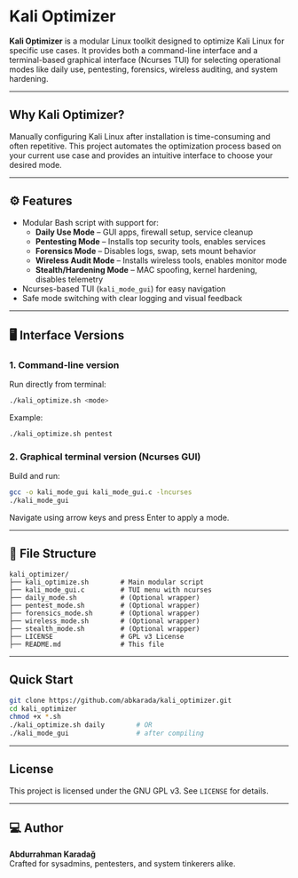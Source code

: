 # Kali Optimizer

**Kali Optimizer** is a modular Linux toolkit designed to optimize Kali Linux for specific use cases. It provides both a command-line interface and a terminal-based graphical interface (Ncurses TUI) for selecting operational modes like daily use, pentesting, forensics, wireless auditing, and system hardening.

---

## Why Kali Optimizer?
Manually configuring Kali Linux after installation is time-consuming and often repetitive. This project automates the optimization process based on your current use case and provides an intuitive interface to choose your desired mode.

---

## ⚙️ Features

- Modular Bash script with support for:
  - **Daily Use Mode** – GUI apps, firewall setup, service cleanup
  - **Pentesting Mode** – Installs top security tools, enables services
  - **Forensics Mode** – Disables logs, swap, sets mount behavior
  - **Wireless Audit Mode** – Installs wireless tools, enables monitor mode
  - **Stealth/Hardening Mode** – MAC spoofing, kernel hardening, disables telemetry
- Ncurses-based TUI (`kali_mode_gui`) for easy navigation
- Safe mode switching with clear logging and visual feedback

---

## 🖥️ Interface Versions

### 1. **Command-line version**
Run directly from terminal:
```bash
./kali_optimize.sh <mode>
```
Example:
```bash
./kali_optimize.sh pentest
```

### 2. **Graphical terminal version (Ncurses GUI)**
Build and run:
```bash
gcc -o kali_mode_gui kali_mode_gui.c -lncurses
./kali_mode_gui
```
Navigate using arrow keys and press Enter to apply a mode.

---

## 📁 File Structure
```
kali_optimizer/
├── kali_optimize.sh        # Main modular script
├── kali_mode_gui.c         # TUI menu with ncurses
├── daily_mode.sh           # (Optional wrapper)
├── pentest_mode.sh         # (Optional wrapper)
├── forensics_mode.sh       # (Optional wrapper)
├── wireless_mode.sh        # (Optional wrapper)
├── stealth_mode.sh         # (Optional wrapper)
├── LICENSE                 # GPL v3 License
├── README.md               # This file
```

---

## Quick Start
```bash
git clone https://github.com/abkarada/kali_optimizer.git
cd kali_optimizer
chmod +x *.sh
./kali_optimize.sh daily        # OR
./kali_mode_gui                 # after compiling
```

---

## License
This project is licensed under the GNU GPL v3. See `LICENSE` for details.

---

## ‍💻 Author
**Abdurrahman Karadağ**  
Crafted for sysadmins, pentesters, and system tinkerers alike. 
